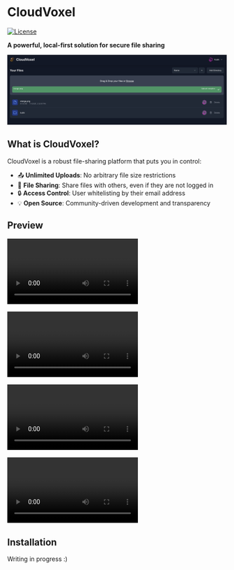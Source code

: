 # CloudVoxel
[![License](https://img.shields.io/badge/license-MIT-green)](LICENSE)

**A powerful, local-first solution for secure file sharing**

![CloudVoxel Interface](/.github/assets/mainpage.png)

## What is CloudVoxel?

CloudVoxel is a robust file-sharing platform that puts you in control:

- 📤 **Unlimited Uploads**: No arbitrary file size restrictions
- 🔗 **File Sharing**: Share files with others, even if they are not logged in
- 🔒 **Access Control**: User whitelisting by their email address
- 💡 **Open Source**: Community-driven development and transparency

## Preview

<video src="https://github.com/user-attachments/assets/9d8434b2-12da-4586-b928-f75caedaded3" alt="Login Providers"></video>

<video src="https://github.com/user-attachments/assets/96a27c3f-b76e-4604-aaff-1c6fd81076d3" alt="Use Folders"></video>

<video src="https://github.com/user-attachments/assets/132b2e5b-fd70-4104-8756-6e094cd85895" alt="Rename and Move"></video>

<video src="https://github.com/user-attachments/assets/90ebe6a5-94a9-4caf-a035-690aee5da667" alt="Share Files"></video>

## Installation

Writing in progress :)
